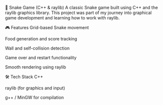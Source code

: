 🐍 Snake Game (C++ & raylib)
A classic Snake game built using C++ and the raylib graphics library. This project was part of my journey into graphical game development and learning how to work with raylib.

🎮 Features
Grid-based Snake movement

Food generation and score tracking

Wall and self-collision detection

Game over and restart functionality

Smooth rendering using raylib

🛠️ Tech Stack
C++

raylib (for graphics and input)

g++ / MinGW for compilation

